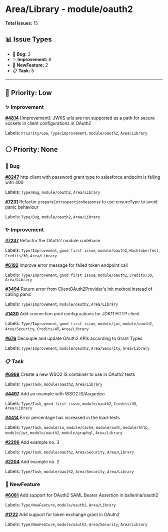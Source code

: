 # Area/Library - module/oauth2

**Total Issues:** 15

## 📊 Issue Types

- 🐛 **Bug:** 2
- ✨ **Improvement:** 6
- 🚀 **NewFeature:** 2
- 📋 **Task:** 5

---

## 🔵 Priority: Low

### ✨ Improvement

**[#4814](https://github.com/ballerina-platform/ballerina-library/issues/4814)** [Improvement]: JWKS urls are not supported as a path for secure sockets in client configurations in OAuth2 

Labels: `Priority/Low`, `Type/Improvement`, `module/oauth2`, `Area/Library`

## ⚪ Priority: None

### 🐛 Bug

**[#8247](https://github.com/ballerina-platform/ballerina-library/issues/8247)** http client with password grant type to salesforce endpoint is failing with 400

Labels: `Type/Bug`, `module/oauth2`, `Area/Library`

**[#7231](https://github.com/ballerina-platform/ballerina-library/issues/7231)** Refactor `prepareIntrospectionResponse` to use ensureType to avoid panic behaviour

Labels: `Type/Bug`, `module/oauth2`, `Area/Library`

### ✨ Improvement

**[#7237](https://github.com/ballerina-platform/ballerina-library/issues/7237)** Refactor the OAuth2 module codebase

Labels: `Type/Improvement`, `good first issue`, `module/oauth2`, `Hacktoberfest`, `Credits/30`, `Area/Library`

**[#6192](https://github.com/ballerina-platform/ballerina-library/issues/6192)** Improve error message for failed token endpoint call

Labels: `Type/Improvement`, `good first issue`, `module/oauth2`, `Credits/30`, `Area/Library`

**[#3494](https://github.com/ballerina-platform/ballerina-library/issues/3494)** Return error from ClientOAuth2Provider's init method instead of calling panic

Labels: `Type/Improvement`, `module/oauth2`, `Area/Library`

**[#1430](https://github.com/ballerina-platform/ballerina-library/issues/1430)** Add connection pool configurations for JDK11 HTTP client 

Labels: `Type/Improvement`, `good first issue`, `module/jwt`, `module/oauth2`, `Area/Security`, `Credits/45`, `Area/Library`

**[#676](https://github.com/ballerina-platform/ballerina-library/issues/676)** Decouple and update OAuth2 APIs according to Grant Types

Labels: `Type/Improvement`, `module/oauth2`, `Area/Security`, `Area/Library`

### 📋 Task

**[#6968](https://github.com/ballerina-platform/ballerina-library/issues/6968)** Create a new WSO2 IS container to use in OAuth2 tests

Labels: `Type/Task`, `module/oauth2`, `Area/Library`

**[#4497](https://github.com/ballerina-platform/ballerina-library/issues/4497)** Add an example with WSO2 IS/Asgardeo

Labels: `Type/Task`, `good first issue`, `module/oauth2`, `Credits/45`, `Area/Library`

**[#4414](https://github.com/ballerina-platform/ballerina-library/issues/4414)** Error percentage has increased in the load-tests 

Labels: `Type/Task`, `module/io`, `module/cache`, `module/auth`, `module/http`, `module/jwt`, `module/oauth2`, `module/graphql`, `Area/Library`

**[#2206](https://github.com/ballerina-platform/ballerina-library/issues/2206)** Add example no. 3

Labels: `Type/Task`, `module/oauth2`, `Area/Security`, `Area/Library`

**[#2204](https://github.com/ballerina-platform/ballerina-library/issues/2204)** Add example no. 2

Labels: `Type/Task`, `module/oauth2`, `Area/Security`, `Area/Library`

### 🚀 NewFeature

**[#6081](https://github.com/ballerina-platform/ballerina-library/issues/6081)** Add support for OAuth2 SAML Bearer Assertion in ballerina/oauth2

Labels: `Type/NewFeature`, `module/oauth2`, `Area/Library`

**[#1722](https://github.com/ballerina-platform/ballerina-library/issues/1722)** Add support for token exchange grant in OAuth2

Labels: `Type/NewFeature`, `module/oauth2`, `Area/Security`, `Area/Library`

